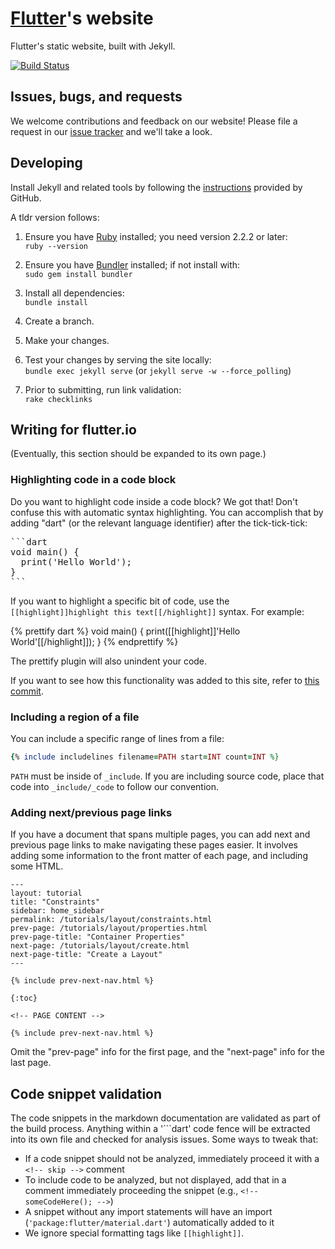 # [Flutter][]'s website

Flutter's static website, built with Jekyll.

[![Build Status](https://travis-ci.org/flutter/website.svg?branch=master)](https://travis-ci.org/flutter/website)

## Issues, bugs, and requests

We welcome contributions and feedback on our website!
Please file a request in our
[issue tracker](https://github.com/flutter/flutter/issues/new)
and we'll take a look.

## Developing

Install Jekyll and related tools by following the
[instructions](https://help.github.com/articles/using-jekyll-with-pages/)
provided by GitHub.

A tldr version follows:

1. Ensure you have [Ruby](https://www.ruby-lang.org/en/documentation/installation/) installed; you need version 2.2.2 or later:<br>
`ruby --version`

1. Ensure you have [Bundler](http://bundler.io/) installed; if not install with:<br>
`sudo gem install bundler`

1. Install all dependencies:<br>
`bundle install`

1. Create a branch.

1. Make your changes.

1. Test your changes by serving the site locally:<br>
`bundle exec jekyll serve` (or `jekyll serve -w --force_polling`)

1. Prior to submitting, run link validation:<br>
`rake checklinks`

## Writing for flutter.io

(Eventually, this section should be expanded to its own page.)

### Highlighting code in a code block

Do you want to highlight code inside a code block? We got that!
Don't confuse this with automatic syntax highlighting. You can accomplish that
by adding "dart" (or the relevant language identifier) after the tick-tick-tick:

<pre>
&#96;&#96;&#96;dart
void main() {
  print('Hello World');
}
&#96;&#96;&#96;
</pre>

If you want to highlight a specific bit of code, use the
`[[highlight]]highlight this text[[/highlight]]` syntax. For example:

<!-- skip -->
{% prettify dart %}
void main() {
  print([[highlight]]'Hello World'[[/highlight]]);
}
{% endprettify %}

The prettify plugin will also unindent your code.

If you want to see how this functionality was added to this site, refer to
[this commit](https://github.com/flutter/website/commit/ea15f52fe47d3a7b6313ac58d07c66f3b29fe74d).

### Including a region of a file

You can include a specific range of lines from a file:

```ruby
{% include includelines filename=PATH start=INT count=INT %}
```

`PATH` must be inside of `_include`. If you are including source code,
place that code into `_include/_code` to follow our convention.

### Adding next/previous page links

If you have a document that spans multiple pages, you can add next and previous
page links to make navigating these pages easier. It involves adding some information
to the front matter of each page, and including some HTML.


```
---
layout: tutorial
title: "Constraints"
sidebar: home_sidebar
permalink: /tutorials/layout/constraints.html
prev-page: /tutorials/layout/properties.html
prev-page-title: "Container Properties"
next-page: /tutorials/layout/create.html
next-page-title: "Create a Layout"
---

{% include prev-next-nav.html %}

{:toc}

<!-- PAGE CONTENT -->

{% include prev-next-nav.html %}
```

Omit the "prev-page" info for the first page, and the "next-page" info for the
last page.

## Code snippet validation

The code snippets in the markdown documentation are validated as part of the
build process. Anything within a '\`\`\`dart' code fence will be extracted into
its own file and checked for analysis issues. Some ways to tweak that:

- If a code snippet should not be analyzed, immediately proceed it with
  a `<!-- skip -->` comment
- To include code to be analyzed, but not displayed, add that in a comment
  immediately proceeding the snippet (e.g., `<!-- someCodeHere(); -->`)
- A snippet without any import statements will have an import
  (`'package:flutter/material.dart'`)
  automatically added to it
- We ignore special formatting tags like `[[highlight]]`.

[Flutter]: https://flutter.io
